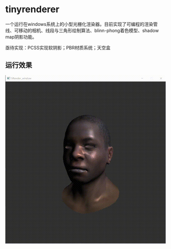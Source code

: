 # tinyrenderer

一个运行在windows系统上的小型光栅化渲染器。目前实现了可编程的渲染管线、可移动的相机、线段与三角形绘制算法、blinn-phong着色模型、shadow map阴影功能。

亟待实现：PCSS实现软阴影；PBR材质系统；天空盒

## 运行效果

![image](https://github.com/857329210/tinyrenderer/blob/main/image/blinn-phong.gif)
